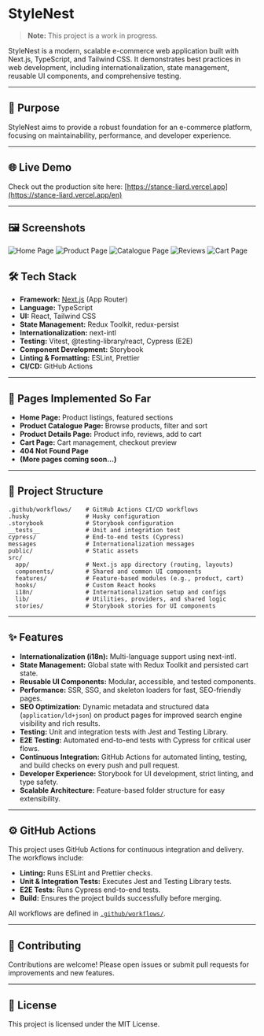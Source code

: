 # StyleNest

> **Note:** This project is a work in progress.

StyleNest is a modern, scalable e-commerce web application built with Next.js, TypeScript, and Tailwind CSS. It demonstrates best practices in web development, including internationalization, state management, reusable UI components, and comprehensive testing.

---

## 🚀 Purpose

StyleNest aims to provide a robust foundation for an e-commerce platform, focusing on maintainability, performance, and developer experience.

---

## 🌐 Live Demo

Check out the production site here: [https://stance-liard.vercel.app](https://stance-liard.vercel.app/en)

---

## 🖼️ Screenshots

![Home Page](screenshots/home.png)
![Product Page](screenshots/product.png)
![Catalogue Page](screenshots/catalogue.png)
![Reviews](screenshots/reviews.png)
![Cart Page](screenshots/cart.png)

## 🛠️ Tech Stack

- **Framework:** [Next.js](https://nextjs.org/) (App Router)
- **Language:** TypeScript
- **UI:** React, Tailwind CSS
- **State Management:** Redux Toolkit, redux-persist
- **Internationalization:** next-intl
- **Testing:** Vitest, @testing-library/react, Cypress (E2E)
- **Component Development:** Storybook
- **Linting & Formatting:** ESLint, Prettier
- **CI/CD:** GitHub Actions

---

## 📄 Pages Implemented So Far

- **Home Page:** Product listings, featured sections
- **Product Catalogue Page:** Browse products, filter and sort
- **Product Details Page:** Product info, reviews, add to cart
- **Cart Page:** Cart management, checkout preview
- **404 Not Found Page**
- **(More pages coming soon...)**

---

## 📁 Project Structure

```
.github/workflows/    # GitHub Actions CI/CD workflows
.husky                # Husky configuration
.storybook            # Storybook configuration
__tests__             # Unit and integration test
cypress/              # End-to-end tests (Cypress)
messages              # Internationalization messages
public/               # Static assets
src/
  app/                # Next.js app directory (routing, layouts)
  components/         # Shared and common UI components
  features/           # Feature-based modules (e.g., product, cart)
  hooks/              # Custom React hooks
  i18n/               # Internationalization setup and configs
  lib/                # Utilities, providers, and shared logic
  stories/            # Storybook stories for UI components
```

---

## ✨ Features

- **Internationalization (i18n):** Multi-language support using next-intl.
- **State Management:** Global state with Redux Toolkit and persisted cart state.
- **Reusable UI Components:** Modular, accessible, and tested components.
- **Performance:** SSR, SSG, and skeleton loaders for fast, SEO-friendly pages.
- **SEO Optimization:** Dynamic metadata and structured data (`application/ld+json`) on product pages for improved search engine visibility and rich results.
- **Testing:** Unit and integration tests with Jest and Testing Library.
- **E2E Testing:** Automated end-to-end tests with Cypress for critical user flows.
- **Continuous Integration:** GitHub Actions for automated linting, testing, and build checks on every push and pull request.
- **Developer Experience:** Storybook for UI development, strict linting, and type safety.
- **Scalable Architecture:** Feature-based folder structure for easy extensibility.

---

## ⚙️ GitHub Actions

This project uses GitHub Actions for continuous integration and delivery. The workflows include:

- **Linting:** Runs ESLint and Prettier checks.
- **Unit & Integration Tests:** Executes Jest and Testing Library tests.
- **E2E Tests:** Runs Cypress end-to-end tests.
- **Build:** Ensures the project builds successfully before merging.

All workflows are defined in [`.github/workflows/`](.github/workflows/).

---

## 🤝 Contributing

Contributions are welcome! Please open issues or submit pull requests for improvements and new features.

---

## 📄 License

This project is licensed under the MIT License.
